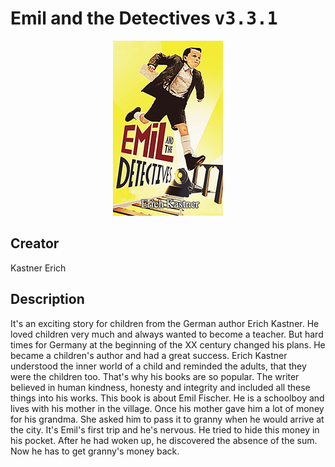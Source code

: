 
# Emil and the Detectives <kbd>v3.3.1</kbd>

<center>
  <img src="./cover-1024.jpg"/>
</center>

## Creator
Kastner Erich

## Description
<p>It's an exciting story for children from the German author Erich Kastner. He loved children very much and always wanted to become a teacher. But hard times for Germany at the beginning of the XX century changed his plans. He became a children's author and had a great success. Erich Kastner understood the inner world of a child and reminded the adults, that they were the children too. That's why his books are so popular. The writer believed in human kindness, honesty and integrity and included all these things into his works. This book is about Emil Fischer. He is a schoolboy and lives with his mother in the village. Once his mother gave him a lot of money for his grandma. She asked him to pass it to granny when he would arrive at the city. It's Emil's first trip and he's nervous. He tried to hide this money in his pocket. After he had woken up, he discovered the absence of the sum. Now he has to get granny's money back.</p>
